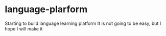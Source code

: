 # language-plarform
Starting to build language learning platform 
It is not going to be easy, but I hope I will make it






























